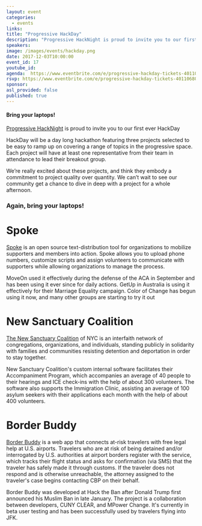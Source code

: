 ```yaml
---
layout: event
categories:
  - events
links:
title: "Progressive HackDay"
description: "Progressive HackNight is proud to invite you to our first ever HackDay, a day long hackathon featuring three projects selected to be easy to ramp up on covering a range of topics in the progressive space."
speakers:
image: /images/events/hackday.png
date: 2017-12-03T10:00:00
event_id: 17
youtube_id:
agenda:  https://www.eventbrite.com/e/progressive-hackday-tickets-40110680124
rsvp: https://www.eventbrite.com/e/progressive-hackday-tickets-40110680124
sponsor:
asl_provided: false
published: true
---
```


#### Bring your laptops!

[Progressive HackNight](//www.progressievhacknight.org) is proud to invite you to our first ever HackDay

HackDay will be a day long hackathon featuring three projects selected to be easy to ramp up on covering a range of topics in the progressive space. Each project will have at least one representative from their team in attendance to lead their breakout group.

We’re really excited about these projects, and think they embody a commitment to project quality over quantity. We can’t wait to see our community get a chance to dive in deep with a project for a whole afternoon.

### Again, bring your laptops!

# Spoke
[Spoke](https://github.com/MoveOnOrg/Spoke) is an open source text-distribution tool for organizations to mobilize supporters and members into action. Spoke allows you to upload phone numbers, customize scripts and assign volunteers to communicate with supporters while allowing organizations to manage the process.

MoveOn used it effectively during the defense of the ACA in September and has been using it ever since for daily actions. GetUp in Australia is using it effectively for their Marriage Equality campaign. Color of Change has begun using it now, and many other groups are starting to try it out

# New Sanctuary Coalition

[The New Sanctuary Coalition](http://www.newsanctuarynyc.org/) of NYC is an interfaith network of congregations, organizations, and individuals, standing publicly in solidarity with families and communities resisting detention and deportation in order to stay together.

New Sanctuary Coalition's custom internal software facilitates their Accompaniment Program, which accompanies an average of 40 people to their hearings and ICE check-ins with the help of about 300 volunteers. The software also supports the Immigration Clinic, assisting an average of 100 asylum seekers with their applications each month with the help of about 400 volunteers.

# Border Buddy

[Border Buddy](https://www.border-buddy.com/why) is a web app that connects at-risk travelers with free legal help at U.S. airports. Travelers who are at risk of being detained and/or interrogated by U.S. authorities at airport borders register with the service, which tracks their flight status and asks for confirmation (via SMS) that the traveler has safely made it through customs. If the traveler does not respond and is otherwise unreachable, the attorney assigned to the traveler's case begins contacting CBP on their behalf.

Border Buddy was developed at Hack the Ban after Donald Trump first announced his Muslim Ban in late January. The project is a collaboration between developers, CUNY CLEAR, and MPower Change. It's currently in beta user testing and has been successfully used by travelers flying into JFK.
